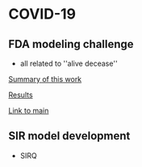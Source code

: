 # COVID-19
## FDA modeling challenge 
- all related to ''alive decease''

[Summary of this work](https://github.com/TianyiSun00234/precisionFDA/blob/main/summary.pdf)

[Results](https://github.com/Ecolab-UMN-DS4C-Challenge/precisionFDA#alive-or-deceased-status-)

[Link to main](https://github.com/Ecolab-UMN-DS4C-Challenge/precisionFDA)

## SIR model development 
- SIRQ
